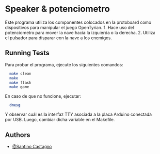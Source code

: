 # Speaker & potenciometro

Este programa utiliza los componentes colocados en la protoboard como dispositivos para manipular el juego OpenTyrian.
    1. Hace uso del potenciometro para mover la nave hacía la izquierda o la derecha.
    2. Utiliza el pulsador para disparar con la nave a los enemigos.
## Running Tests

Para probar el programa, ejecute los siguientes comandos:

```bash
  make clean
  make
  make flash
  make game
```

En caso de que no funcione, ejecutar:

```bash
  dmesg
```

Y observar cuál es la interfaz TTY asociada a la placa Arduino conectada por USB. Luego, cambiar dicha variable en el Makefile.

## Authors

- [@Santino Castagno](https://www.github.com/SantinoCastagno)
